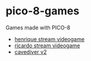 # pico-8-games

Games made with PICO-8

- [henrique stream videogame](hernique/)
- [ricardo stream videogame](ricardo-stream-videogame/)
- [cavediver v2](cavediver_v2/)
